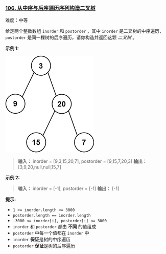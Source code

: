 ### [106\. 从中序与后序遍历序列构造二叉树](https://leetcode.cn/problems/construct-binary-tree-from-inorder-and-postorder-traversal/)

难度：中等

给定两个整数数组 `inorder` 和 `postorder` ，其中 `inorder` 是二叉树的中序遍历， `postorder` 是同一棵树的后序遍历，请你构造并返回这颗 _二叉树_ 。

**示例 1:**

![](./assets/img/Question0106.jpg)

> **输入：** inorder = [9,3,15,20,7], postorder = [9,15,7,20,3]
> **输出：** [3,9,20,null,null,15,7]

**示例 2:**

> **输入：** inorder = [-1], postorder = [-1]
> **输出：** [-1]

**提示:**

- `1 <= inorder.length <= 3000`
- `postorder.length == inorder.length`
- `-3000 <= inorder[i], postorder[i] <= 3000`
- `inorder` 和 `postorder` 都由 **不同** 的值组成
- `postorder` 中每一个值都在 `inorder` 中
- `inorder` **保证**是树的中序遍历
- `postorder` **保证**是树的后序遍历

